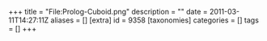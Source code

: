 +++
title = "File:Prolog-Cuboid.png"
description = ""
date = 2011-03-11T14:27:11Z
aliases = []
[extra]
id = 9358
[taxonomies]
categories = []
tags = []
+++


